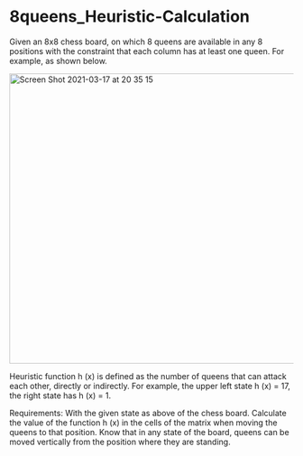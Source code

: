# 8queens_Heuristic-Calculation


Given an 8x8 chess board, on which 8 queens are available in any 8 positions with the constraint that each column has at least one queen. For example, as shown below.






<img width="514" alt="Screen Shot 2021-03-17 at 20 35 15" src="https://user-images.githubusercontent.com/60350737/111476640-ed227280-8760-11eb-9262-26cce7f2e759.png">


Heuristic function h (x) is defined as the number of queens that can attack each other, directly or indirectly. For example, the upper left state h (x) = 17, the right state has h (x) = 1. 



Requirements: With the given state as above of the chess board. Calculate the value of the function h (x) in the cells of the matrix when moving the queens to that position. Know that in any state of the board, queens can be moved vertically from the position where they are standing. 

